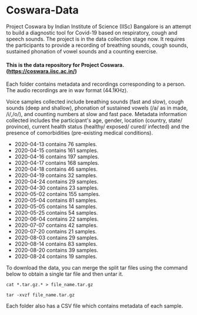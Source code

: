 # Coswara-Data

Project Coswara by Indian Institute of Science (IISc) Bangalore is an attempt to build a diagnostic tool for Covid-19 based on respiratory, cough and speech sounds. The project is in the data collection stage now. It requires the participants to provide a recording of breathing sounds, cough sounds, sustained phonation of vowel sounds and a counting exercise.

#### This is the data repository for Project Coswara. (https://coswara.iisc.ac.in/)

<p>Each folder contains metadata and recordings corresponding to a person. The audio recordings are in wav format (44.1KHz).

Voice samples collected include breathing sounds (fast and slow), cough sounds (deep and shallow), phonation of sustained vowels (/a/ as in made, /i/,/o/), and counting numbers at slow and fast pace. Metadata information collected includes the participant's age, gender, location (country, state/ province), current health status (healthy/ exposed/ cured/ infected) and the presence of comorbidities (pre-existing medical conditions). </p>

- 2020-04-13 contains 76 samples.
- 2020-04-15 contains 161 samples. 
- 2020-04-16 contains 197 samples.
- 2020-04-17 contains 168 samples.
- 2020-04-18 contains 46 samples. 
- 2020-04-19 contains 32 samples.
- 2020-04-24 contains 29 samples.
- 2020-04-30 contains 23 samples.
- 2020-05-02 contains 155 samples.
- 2020-05-04 contains 81 samples.
- 2020-05-05 contains 14 samples.
- 2020-05-25 contains 54 samples.
- 2020-06-04 contains 22 samples.
- 2020-07-07 contains 42 samples.
- 2020-07-20 contains 21 samples.
- 2020-08-03 contains 29 samples.
- 2020-08-14 contains 83 samples.
- 2020-08-20 contains 39 samples.
- 2020-08-24 contains 19 samples.

To download the data, you can merge the split tar files using the command below to obtain a single tar file and then untar it.

`cat *.tar.gz.* > file_name.tar.gz `

`tar -xvzf file_name.tar.gz`

Each folder also has a CSV file which contains metadata of each sample.
